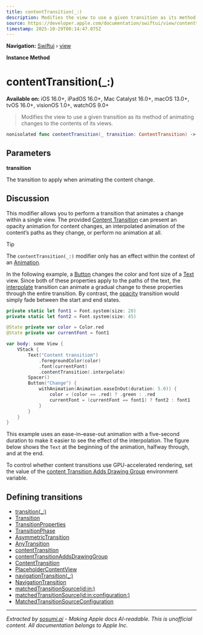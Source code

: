 ```yaml
---
title: contentTransition(_:)
description: Modifies the view to use a given transition as its method of animating changes to the contents of its views.
source: https://developer.apple.com/documentation/swiftui/view/contenttransition(_:)
timestamp: 2025-10-29T00:14:47.075Z
---
```


**Navigation:** [Swiftui](/documentation/swiftui) › [view](/documentation/swiftui/view)

**Instance Method**

# contentTransition(_:)

**Available on:** iOS 16.0+, iPadOS 16.0+, Mac Catalyst 16.0+, macOS 13.0+, tvOS 16.0+, visionOS 1.0+, watchOS 9.0+

> Modifies the view to use a given transition as its method of animating changes to the contents of its views.

```swift
nonisolated func contentTransition(_ transition: ContentTransition) -> some View
```

## Parameters

**transition**

The transition to apply when animating the content change.



## Discussion

This modifier allows you to perform a transition that animates a change within a single view. The provided [Content Transition](/documentation/swiftui/contenttransition) can present an opacity animation for content changes, an interpolated animation of the content’s paths as they change, or perform no animation at all.

> [!TIP]
> The `contentTransition(_:)` modifier only has an effect within the context of an [Animation](/documentation/swiftui/animation).

In the following example, a [Button](/documentation/swiftui/button) changes the color and font size of a [Text](/documentation/swiftui/text) view. Since both of these properties apply to the paths of the text, the [interpolate](/documentation/swiftui/contenttransition/interpolate) transition can animate a gradual change to these properties through the entire transition. By contrast, the [opacity](/documentation/swiftui/contenttransition/opacity) transition would simply fade between the start and end states.

```swift
private static let font1 = Font.system(size: 20)
private static let font2 = Font.system(size: 45)

@State private var color = Color.red
@State private var currentFont = font1

var body: some View {
    VStack {
        Text("Content transition")
            .foregroundColor(color)
            .font(currentFont)
            .contentTransition(.interpolate)
        Spacer()
        Button("Change") {
            withAnimation(Animation.easeInOut(duration: 5.0)) {
                color = (color == .red) ? .green : .red
                currentFont = (currentFont == font1) ? font2 : font1
            }
        }
    }
}
```

This example uses an ease-in–ease-out animation with a five-second duration to make it easier to see the effect of the interpolation. The figure below shows the `Text` at the beginning of the animation, halfway through, and at the end.

To control whether content transitions use GPU-accelerated rendering, set the value of the [content Transition Adds Drawing Group](/documentation/swiftui/environmentvalues/contenttransitionaddsdrawinggroup) environment variable.

## Defining transitions

- [transition(_:)](/documentation/swiftui/view/transition(_:))
- [Transition](/documentation/swiftui/transition)
- [TransitionProperties](/documentation/swiftui/transitionproperties)
- [TransitionPhase](/documentation/swiftui/transitionphase)
- [AsymmetricTransition](/documentation/swiftui/asymmetrictransition)
- [AnyTransition](/documentation/swiftui/anytransition)
- [contentTransition](/documentation/swiftui/environmentvalues/contenttransition)
- [contentTransitionAddsDrawingGroup](/documentation/swiftui/environmentvalues/contenttransitionaddsdrawinggroup)
- [ContentTransition](/documentation/swiftui/contenttransition)
- [PlaceholderContentView](/documentation/swiftui/placeholdercontentview)
- [navigationTransition(_:)](/documentation/swiftui/view/navigationtransition(_:))
- [NavigationTransition](/documentation/swiftui/navigationtransition)
- [matchedTransitionSource(id:in:)](/documentation/swiftui/view/matchedtransitionsource(id:in:))
- [matchedTransitionSource(id:in:configuration:)](/documentation/swiftui/view/matchedtransitionsource(id:in:configuration:))
- [MatchedTransitionSourceConfiguration](/documentation/swiftui/matchedtransitionsourceconfiguration)

---

*Extracted by [sosumi.ai](https://sosumi.ai) - Making Apple docs AI-readable.*
*This is unofficial content. All documentation belongs to Apple Inc.*
